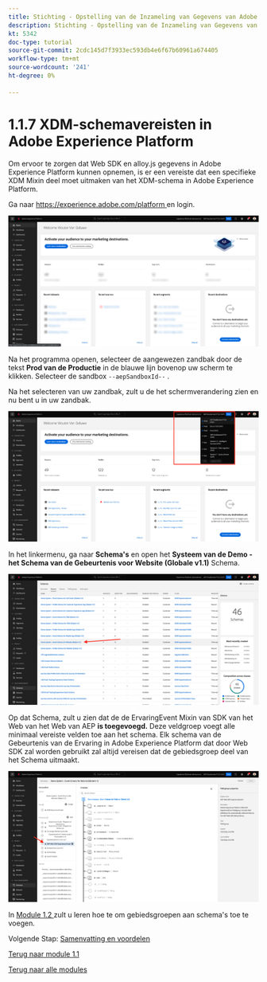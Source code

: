 ```yaml
---
title: Stichting - Opstelling van de Inzameling van Gegevens van Adobe Experience Platform en de uitbreiding van SDK van het Web - vereisten van het Schema XDM in Adobe Experience Platform
description: Stichting - Opstelling van de Inzameling van Gegevens van Adobe Experience Platform en de uitbreiding van SDK van het Web - vereisten van het Schema XDM in Adobe Experience Platform
kt: 5342
doc-type: tutorial
source-git-commit: 2cdc145d7f3933ec593db4e6f67b60961a674405
workflow-type: tm+mt
source-wordcount: '241'
ht-degree: 0%

---
```


# 1.1.7 XDM-schemavereisten in Adobe Experience Platform

Om ervoor te zorgen dat Web SDK en alloy.js gegevens in Adobe Experience Platform kunnen opnemen, is er een vereiste dat een specifieke XDM Mixin deel moet uitmaken van het XDM-schema in Adobe Experience Platform.

Ga naar [ https://experience.adobe.com/platform ](https://experience.adobe.com/platform) en login.

![ Debugger AEP ](./images/exp1.png)

Na het programma openen, selecteer de aangewezen zandbak door de tekst **Prod van de Productie** in de blauwe lijn bovenop uw scherm te klikken. Selecteer de sandbox `--aepSandboxId--` .

Na het selecteren van uw zandbak, zult u de het schermverandering zien en nu bent u in uw zandbak.

![ Debugger AEP ](./images/exp2.png)

In het linkermenu, ga naar **Schema&#39;s** en open het **Systeem van de Demo - het Schema van de Gebeurtenis voor Website (Globale v1.1)** Schema.

![ Debugger AEP ](./images/exp3.png)

Op dat Schema, zult u zien dat de de ErvaringEvent Mixin van SDK van het Web van het Web van AEP **is toegevoegd.** Deze veldgroep voegt alle minimaal vereiste velden toe aan het schema. Elk schema van de Gebeurtenis van de Ervaring in Adobe Experience Platform dat door Web SDK zal worden gebruikt zal altijd vereisen dat de gebiedsgroep deel van het Schema uitmaakt.

![ Debugger AEP ](./images/exp4.png)

In [ Module 1.2 ](./../module1.2/data-ingestion.md) zult u leren hoe te om gebiedsgroepen aan schema&#39;s toe te voegen.

Volgende Stap: [ Samenvatting en voordelen ](./summary.md)

[Terug naar module 1.1](./data-ingestion-launch-web-sdk.md)

[Terug naar alle modules](./../../../overview.md)
